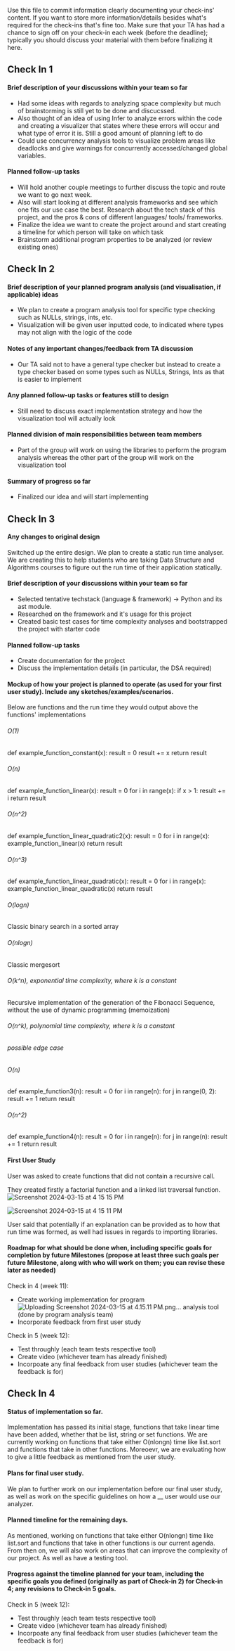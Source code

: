 Use this file to commit information clearly documenting your check-ins' content. If you want to store more information/details besides what's required for the check-ins that's fine too. Make sure that your TA has had a chance to sign off on your check-in each week (before the deadline); typically you should discuss your material with them before finalizing it here.

## Check In 1

#### Brief description of your discussions within your team so far

- Had some ideas with regards to analyzing space complexity but much of brainstorming is still yet to be done and discucssed. 
- Also thought of an idea of using Infer to analyze errors within the code and creating a visualizer that states where these errors will occur and what type of error it is. Still a good amount of planning left to do
- Could use concurrency analysis tools to visualize problem areas like deadlocks and give warnings for concurrently accessed/changed global variables.

#### Planned follow-up tasks 

- Will hold another couple meetings to further discuss the topic and route we want to go next week.
- Also will start looking at different analysis frameworks and see which one fits our use case the best. Research about the tech stack of this project, and the pros & cons of different languages/ tools/ frameworks.
- Finalize the idea we want to create the project around and start creating a timeline for which person will take on which task 
- Brainstorm additional program properties to be analyzed (or review existing ones)

## Check In 2

#### Brief description of your planned program analysis (and visualisation, if applicable) ideas

- We plan to create a program analysis tool for specific type checking such as NULLs, strings, ints, etc.
- Visualization will be given user inputted code, to indicated where types may not align with the logic of the code

#### Notes of any important changes/feedback from TA discussion

- Our TA said not to have a general type checker but instead to create a type checker based on some types such as NULLs, Strings, Ints as that is easier to implement

#### Any planned follow-up tasks or features still to design

- Still need to discuss exact implementation strategy and how the visualization tool will actually look

#### Planned division of main responsibilities between team members

- Part of the group will work on using the libraries to perform the program analysis whereas the other part of the group will work on the visualization tool

#### Summary of progress so far

- Finalized our idea and will start implementing

## Check In 3

#### Any changes to original design
Switched up the entire design. We plan to create a static run time analyser. We are creating this to help students who are taking Data Structure and Algorithms courses to figure out the run time of their application statically. 

#### Brief description of your discussions within your team so far
- Selected tentative techstack (language & framework) -> Python and its ast module.
- Researched on the framework and it's usage for this project
- Created basic test cases for time complexity analyses and bootstrapped the project with starter code

#### Planned follow-up tasks 
- Create documentation for the project
- Discuss the implementation details (in particular, the DSA required)

#### Mockup of how your project is planned to operate (as used for your first user study). Include any sketches/examples/scenarios.
Below are functions and the run time they would output above the functions' implementations

###### O(1)
def example_function_constant(x):
    result = 0
    result += x
    return result


###### O(n)
def example_function_linear(x):
    result = 0
    for i in range(x):
        if x > 1:
            result += i
    return result


###### O(n^2)
def example_function_linear_quadratic2(x):
    result = 0
    for i in range(x):
        example_function_linear(x)
    return result


###### O(n^3)
def example_function_linear_quadratic(x):
    result = 0
    for i in range(x):
        example_function_linear_quadratic(x)
    return result

###### O(logn)
Classic binary search in a sorted array

###### O(nlogn)
Classic mergesort

###### O(k^n), exponential time complexity, where k is a constant
Recursive implementation of the generation of the Fibonacci Sequence, without the use of dynamic programming (memoization)

###### O(n^k), polynomial time complexity, where k is a constant

###### possible edge case
###### O(n)
def example_function3(n):
    result = 0
    for i in range(n):
        for j in range(0, 2):
            result += 1
    return result


###### O(n^2)
def example_function4(n):
    result = 0
    for i in range(n):
        for j in range(n):
            result += 1
    return result

#### First User Study

User was asked to create functions that did not contain a recursive call.

They created firstly a factorial function and a linked list traversal function.
![Screenshot 2024-03-15 at 4 15 15 PM](https://media.github.students.cs.ubc.ca/user/16895/files/4f384a57-fe3f-4234-ae99-065ce629f2c3)

![Screenshot 2024-03-15 at 4 15 11 PM](https://media.github.students.cs.ubc.ca/user/16895/files/bdbe84f7-505c-4108-9d04-39a23eeda60e)

User said that potentially if an explanation can be provided as to how that run time was formed, as well had issues in regards to importing libraries.


#### Roadmap for what should be done when, including specific goals for completion by future Milestones (propose at least three such goals per future Milestone, along with who will work on them; you can revise these later as needed)

Check in 4 (week 11):
- Create working implementation for program![Uploading Screenshot 2024-03-15 at 4.15.11 PM.png…]()
 analysis tool (done by program analysis team)
- Incorporate feedback from first user study 

Check in 5 (week 12):
- Test throughly (each team tests respective tool)
- Create video (whichever team has already finished)
- Incorpoate any final feedback from user studies (whichever team the feedback is for)


## Check In 4


#### Status of implementation so far.

Implementation has passed its initial stage, functions that take linear time have been added, whether that be list, string or set functions. We are currently working on functions that take either O(nlongn) time like list.sort and functions that take in other functions. Moreoevr, we are evaluating how to give a little feedback as mentioned from the user study. 

#### Plans for final user study.
We plan to further work on our implementation before our final user study, as well as work on the specific guidelines on how a __ user would use our analyzer. 

#### Planned timeline for the remaining days.
As mentioned, working on functions that take either O(nlongn) time like list.sort and functions that take in other functions is our current agenda. From then on, we will also work on areas that can improve the complexity of our project. As well as have a testing tool. 

#### Progress against the timeline planned for your team, including the specific goals you defined (originally as part of Check-in 2) for Check-in 4; any revisions to Check-in 5 goals.

Check in 5 (week 12):
- Test throughly (each team tests respective tool)
- Create video (whichever team has already finished)
- Incorpoate any final feedback from user studies (whichever team the feedback is for)
